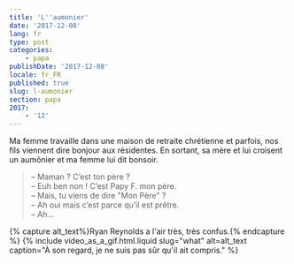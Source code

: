 ```yaml
---
title: 'L''aumonier'
date: '2017-12-08'
lang: fr
type: post
categories:
    - papa
publishDate: '2017-12-08'
locale: fr_FR
published: true
slug: l-aumonier
section: papa
2017:
    - '12'
---
```


Ma femme travaille dans une maison de retraite chrétienne et parfois, nos fils viennent dire bonjour aux résidentes. En sortant, sa mère et lui croisent un aumônier et ma femme lui dit bonsoir.

<!--more-->


> – Maman ? C’est ton père ?  
> – Euh ben non ! C’est Papy F. mon père.  
> – Mais, tu viens de dire "Mon Père" ?  
> – Ah oui mais c’est parce qu’il est prêtre.  
> – Ah…

{% capture alt_text%}Ryan Reynolds a l'air très, très confus.{% endcapture %}
{% include video_as_a_gif.html.liquid
    slug="what"
    alt=alt_text
    caption="À son regard, je ne suis pas sûr qu'il ait compris."
%}